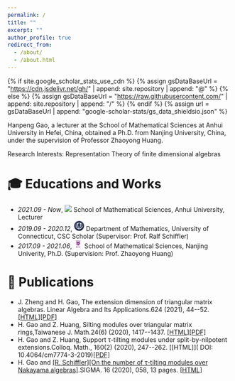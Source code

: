 ```yaml
---
permalink: /
title: ""
excerpt: ""
author_profile: true
redirect_from: 
  - /about/
  - /about.html
---
```


{% if site.google_scholar_stats_use_cdn %}
{% assign gsDataBaseUrl = "https://cdn.jsdelivr.net/gh/" | append: site.repository | append: "@" %}
{% else %}
{% assign gsDataBaseUrl = "https://raw.githubusercontent.com/" | append: site.repository | append: "/" %}
{% endif %}
{% assign url = gsDataBaseUrl | append: "google-scholar-stats/gs_data_shieldsio.json" %}

<span class='anchor' id='about-me'></span>

Hanpeng Gao, a lecturer at the School of Mathematical Sciences at Anhui University in Hefei, China, obtained a Ph.D. from Nanjing University, China, under the supervision of Professor Zhaoyong Huang.

Research Interests: Representation Theory of finite dimensional algebras

# 🎓 Educations and Works
- *2021.09 - Now*, <a href="https://www.ahu.edu.cn/"><img class="svg" src="/images/ahu_logo.png" width="23pt"></a> School of Mathematical Sciences, Anhui University, Lecturer
- *2019.09 - 2020.12*, <a href="https://www.uconn.edu/"><img class="svg" src="/images/uconn.png" width="23pt"></a> Department of Mathematics, University of Connecticut, CSC Scholar (Supervisor: Prof. Ralf Schiffler)
- *2017.09 - 2021.06*, <a href="https://www.nju.edu.cn/"><img class="svg" src="/images/nju.png" width="20pt"></a> School of Mathematical Sciences, Nanjing Univerity, Ph.D. (Supervision: Prof. Zhaoyong Huang)
 

# 📝 Publications 
- J. Zheng and  H. Gao,   The extension dimension of triangular matrix algebras. Linear Algebra and Its Applications.624 (2021), 44--52.[[HTML]](https://doi.org/10.1016/j.laa.2021.04.002)[](https://github.com/hanpenggao/hanpenggao.github.io/blob/main/pdf/2021-4.pdf)[[PDF]](/pdf/2021-4.pdf)
- H. Gao and Z. Huang,   Silting modules over triangular matrix rings,Taiwanese J. Math.24(6) (2020), 1417--1437.
[[HTML]](https://doi.org/10.11650/tjm/200204)[](https://github.com/hanpenggao/hanpenggao.github.io/blob/main/pdf/2020-2.pdf)[[PDF]](/pdf/2020-2.pdf)
- H. Gao and Z. Huang,   Support τ-tilting modules under split-by-nilpotent extensions.Colloq. Math., 160(2) (2020), 247--262.
[[HTML]]( DOI: 10.4064/cm7774-3-2019)[](https://github.com/hanpenggao/hanpenggao.github.io/blob/main/pdf/2020-1.pdf)[[PDF]](/pdf/2020-1.pdf)
- H. Gao and [[R. Schiffler]](https://schiffler.math.uconn.edu/#)[[On the number of τ-tilting modules over Nakayama algebras]](/pdf/2020-0.pdf).SIGMA. 16 (2020), 058, 13 pages.
[[HTML]](  https://doi.org/10.3842/SIGMA.2020.058)



 

